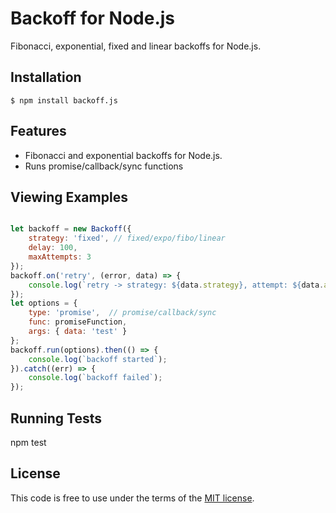 
# Backoff for Node.js

Fibonacci, exponential, fixed and linear backoffs for Node.js.

## Installation

    $ npm install backoff.js

## Features

  * Fibonacci and exponential backoffs for Node.js.
  * Runs promise/callback/sync functions

## Viewing Examples

```js

let backoff = new Backoff({
    strategy: 'fixed', // fixed/expo/fibo/linear
    delay: 100,
    maxAttempts: 3
});
backoff.on('retry', (error, data) => {
    console.log(`retry -> strategy: ${data.strategy}, attempt: ${data.attempt}, delay: ${data.delay}, error: ${error.message}`);
});
let options = {
    type: 'promise',  // promise/callback/sync
    func: promiseFunction,
    args: { data: 'test' }
};
backoff.run(options).then(() => {
    console.log(`backoff started`);
}).catch((err) => {
    console.log(`backoff failed`);
});

```

## Running Tests

npm test

## License

This code is free to use under the terms of the [MIT license](http://mturcotte.mit-license.org/).
